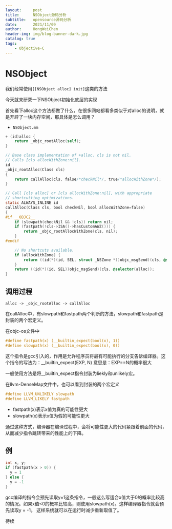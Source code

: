 ```yaml
---
layout:     post
title:      NSObject源码分析
subtitle:   opensource源码分析
date:       2021/11/09
author:     HongWeiChen
header-img: img/blog-banner-dark.jpg
catalog: true
tags:
    - Objective-C
---
```


# NSObject

我们经常使用`[[NSObject alloc] init]`这类的方法

今天就来研究一下NSObject初始化底层的实现

首先看下alloc这个方法都做了什么，在很多网站都看多类似于对alloc的说明，就是开辟了一块内存空间，那具体是怎么调用？

- `NSObject.mm`

```Objective-C
+ (id)alloc {
    return _objc_rootAlloc(self);
}

// Base class implementation of +alloc. cls is not nil.
// Calls [cls allocWithZone:nil].
id
_objc_rootAlloc(Class cls)
{
    return callAlloc(cls, false/*checkNil*/, true/*allocWithZone*/);
}

// Call [cls alloc] or [cls allocWithZone:nil], with appropriate
// shortcutting optimizations.
static ALWAYS_INLINE id
callAlloc(Class cls, bool checkNil, bool allocWithZone=false)
{
#if __OBJC2__
    if (slowpath(checkNil && !cls)) return nil;
    if (fastpath(!cls->ISA()->hasCustomAWZ())) {
        return _objc_rootAllocWithZone(cls, nil);
    }
#endif

    // No shortcuts available.
    if (allocWithZone) {
        return ((id(*)(id, SEL, struct _NSZone *))objc_msgSend)(cls, @selector(allocWithZone:), nil);
    }
    return ((id(*)(id, SEL))objc_msgSend)(cls, @selector(alloc));
}
```

## 调用过程
  `alloc -> _objc_rootAlloc -> callAlloc`

在callAlloc中，有slowpath和fastpath两个判断的方法，slowpath和fastpath是封装的两个宏定义。

在objc-os文件中
```Objective-C
#define fastpath(x) (__builtin_expect(bool(x), 1))
#define slowpath(x) (__builtin_expect(bool(x), 0))
```

这个指令是gcc引入的，作用是允许程序员将最有可能执行的分支告诉编译器。这个指令的写法为：__builtin_expect(EXP, N)
意思是：EXP==N的概率很大

一般使用方法是将__builtin_expect指令封装为liekly和unlikely宏。

在llvm-DenseMap文件中，也可以看到封装的两个宏定义
```Objective-C
#define LLVM_UNLIKELY slowpath
#define LLVM_LIKELY fastpath
```

- fastpath(x)表示x值为真的可能性更大
- slowpath(x)表示x值为假的可能性更大

通过这种方式，编译器在编译过程中，会将可能性更大的代码紧跟着前面的代码，从而减少指令跳转带来的性能上的下降。

## 例

```Objective-C
int x, y;
if (fastpath(x > 0)) {
  y = 1
} else {
  y = -1
}
```

gcc编译的指令会预先读取y=1这条指令，一般这么写适合x值大于0的概率比较高的情况。如果x值<0的概率比较高，则使用slowpath(x)。这样编译器指令就会预先读取y = -1。
这样系统就可以在运行时减少重新取值了。

待续
